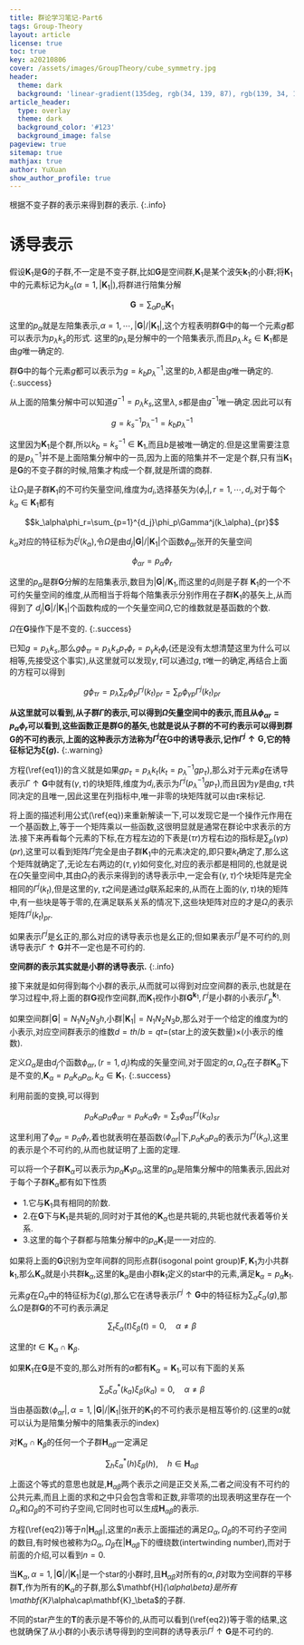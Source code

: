 ```yaml
---
title: 群论学习笔记-Part6
tags: Group-Theory
layout: article
license: true
toc: true
key: a20210806
cover: /assets/images/GroupTheory/cube_symmetry.jpg
header:
  theme: dark
  background: 'linear-gradient(135deg, rgb(34, 139, 87), rgb(139, 34, 139))'
article_header:
  type: overlay
  theme: dark
  background_color: '#123'
  background_image: false
pageview: true
sitemap: true
mathjax: true
author: YuXuan
show_author_profile: true
---
```

根据不变子群的表示来得到群的表示.
{:.info}
<!--more-->
# 诱导表示
假设$\mathbf{K}_1$是$\mathbf{G}$的子群,不一定是不变子群,比如$\mathbf{G}$是空间群,$\mathbf{K}_1$是某个波矢$\mathbf{k}_1$的小群;将$\mathbf{K}_1$中的元素标记为$k_\alpha(\alpha=1,\rvert\mathbf{K}_1\rvert)$,将群进行陪集分解

$$\mathbf{G}=\sum_\alpha p_\alpha\mathbf{K}_1$$

这里的$p_\alpha$就是左陪集表示,$\alpha=1,\cdots,\rvert\mathbf{G}\rvert/\rvert\mathbf{K}_1\rvert$,这个方程表明群$\mathbf{G}$中的每一个元素$g$都可以表示为$p_\lambda k_s$的形式.
这里的$p_\lambda$是分解中的一个陪集表示,而且$p_\lambda.k_s\in\mathbf{K}_1$都是由$g$唯一确定的.

群$\mathbf{G}$中的每个元素$g$都可以表示为$g=k_bp_\lambda^{-1}$,这里的$b,\lambda$都是由$g$唯一确定的.
{:.success}

从上面的陪集分解中可以知道$g^{-1}=p_\lambda k_s$,这里$\lambda,s$都是由$g^{-1}$唯一确定.因此可以有

$$g=k_s^{-1}p_\lambda^{-1}=k_bp_\lambda^{-1}$$

这里因为$\mathbf{K}_1$是个群,所以$k_b=k_s^{-1}\in\mathbf{K}_1$,而且$b$是被唯一确定的.但是这里需要注意的是$p_\lambda^{-1}$并不是上面陪集分解中的一员,因为上面的陪集并不一定是个群,只有当$\mathbf{K}_1$是$\mathbf{G}$的不变子群的时候,陪集才构成一个群,就是所谓的商群.

让$\Omega_1$是子群$\mathbf{K}_1$的不可约矢量空间,维度为$d_i$,选择基矢为$\langle\phi_r\rvert,r=1,\cdots,d_i$,对于每个$k_\alpha\in\mathbf{K}_1$都有

$$k_\alpha\phi_r=\sum_{p=1}^{d_j}\phi_p\Gamma^j(k_\alpha)_{pr}$$

$k_\alpha$对应的特征标为$\xi^j(k_\alpha)$,令$\Omega$是由$d_j\rvert\mathbf{G}\rvert/\rvert\mathbf{K}_1\rvert$个函数$\phi_{\alpha r}$张开的矢量空间

$$\phi_{\alpha r}=p_\alpha\phi_r$$

这里的$p_\alpha$是群$\mathbf{G}$分解的左陪集表示,数目为$\rvert\mathbf{G}\rvert/\mathbf{K}_1$,而这里的$d_i$则是子群
$\mathbf{K}_1$的一个不可约矢量空间的维度,从而相当于将每个陪集表示分别作用在子群$\mathbf{K}_1$的基矢上,从而得到了
$d_j\rvert\mathbf{G}\rvert/\rvert\mathbf{K}_1\rvert$个函数构成的一个矢量空间$\Omega$,它的维数就是基函数的个数.

$\Omega$在$\mathbf{G}$操作下是不变的.
{:.success}

已知$g=p_\lambda k_s$,那么$g\phi_{\tau r}=p_\lambda k_sp_\tau\phi_r=p_\gamma k_t\phi_r$(还是没有太想清楚这里为什么可以相等,先接受这个事实),从这里就可以发现$\gamma,t$可以通过$g,\tau$唯一的确定,再结合上面的方程可以得到

$$g\phi_{\tau r}=p_\lambda\sum_p\phi_p\Gamma^j(k_t)_{pr}=\sum_p\phi_{\gamma p}\Gamma^j(k_t)_{pr}\label{eq1}$$

**从这里就可以看到,从子群$\Gamma$的表示,可以得到$\Omega$矢量空间中的表示,而且从$\phi_{\alpha r}=p_\alpha\phi_r$可以看到,这些函数正是群$\mathbf{G}$的基矢,也就是说从子群的不可约表示可以得到群$\mathbf{G}$的不可约表示,上面的这种表示方法称为$\Gamma^j$在$\mathbf{G}$中的诱导表示,记作$\Gamma^j\uparrow\mathbf{G}$,它的特征标记为$\xi(g)$.**
{:.warning}

方程(\ref{eq1})的含义就是如果$gp_\tau=p_\lambda k_t(k_t=p^{-1}_\lambda gp_\tau)$,那么对于元素$g$在诱导表示$\Gamma\uparrow\mathbf{G}$中就有$(\gamma,\tau)$的块矩阵,维度为$d_i$,表示为$\Gamma^j(p_\lambda^{-1}gp_\tau)$,而且因为$\gamma$是由$g,\tau$共同决定的且唯一,因此这里在列指标中,唯一非零的块矩阵就可以由$\tau$来标记.

将上面的描述利用公式(\ref{eq})来重新解读一下,可以发现它是一个操作元作用在一个基函数上,等于一个矩阵乘以一些函数,这很明显就是通常在群论中求表示的方法.接下来再看每个元素的下标,在方程左边的下表是$(\tau r)$方程右边的指标是$\sum_p(\gamma p)(pr)$,这里可以看到矩阵$\Gamma^j$完全是由子群$\mathbf{K}_1$中的元素决定的,即只要$k_t$确定了,那么这个矩阵就确定了,无论左右两边的$(\tau,\gamma)$如何变化,对应的表示都是相同的,也就是说在$\Omega$矢量空间中,其由$\Omega_1$的表示来得到的诱导表示中,一定会有$(\gamma,\tau)$个块矩阵是完全相同的$\Gamma^j(k_t)$,但是这里的$\gamma,\tau$之间是通过$g$联系起来的,从而在上面的$(\gamma,\tau)$块的矩阵中,有一些块是等于零的,在满足联系关系的情况下,这些块矩阵对应的才是$\Omega_i$的表示矩阵$\Gamma^j(k_t)_{pr}$.

如果表示$\Gamma^j$是幺正的,那么对应的诱导表示也是幺正的;但如果表示$\Gamma^j$是不可约的,则诱导表示$\Gamma\uparrow\mathbf{G}$并不一定也是不可约的.

**空间群的表示其实就是小群的诱导表示.**
{:.info}

接下来就是如何得到每个小群的表示,从而就可以得到对应空间群的表示,也就是在学习过程中,将上面的群$\mathbf{G}$视作空间群,而$\mathbf{K}_1$视作小群$\mathbf{G}^{\mathbf{k}_1},\Gamma^j$是小群的小表示$\Gamma_p^{\mathbf{k}_1}$.

如果空间群$\rvert\mathbf{G}\rvert=N_1N_2N_3h$,小群$\rvert\mathbf{K}_1\rvert=N_1N_2N_3b$,那么对于一个给定的维度为$t$的小表示,对应空间群表示的维数$d=th/b=qt$=(star上的波矢数量)$\times$(小表示的维数).

定义$\Omega_\alpha$是由$d_j$个函数$\phi_{\alpha r},(r=1,d_j)$构成的矢量空间,对于固定的$\alpha,\Omega_\alpha$在子群$\mathbf{K}_\alpha$下是不变的,$\mathbf{K}_\alpha=p_\alpha k_\alpha p_\alpha,k_\alpha\in\mathbf{K}_1$.
{:.success}

利用前面的变换,可以得到

$$p_\alpha k_\alpha p_\alpha\phi_{\alpha r}=p_\alpha k_\alpha\phi_r=\sum_s\phi_{\alpha s}\Gamma^j(k_\alpha)_{sr}$$

这里利用了$\phi_{\alpha r}=p_\alpha\phi_r$,着也就表明在基函数$\langle\phi_{\alpha r}\rvert$下,$p_\alpha k_\alpha p_\alpha$的表示为$\Gamma^j(k_\alpha)$,这里的表示是个不可约的,从而也就证明了上面的定理.

可以将一个子群$\mathbf{K}_\alpha$可以表示为$p_\alpha\mathbf{K}_1p_\alpha$,这里的$p_\alpha$是陪集分解中的陪集表示,因此对于每个子群$\mathbf{K}_\alpha$都有如下性质
- 1.它与$\mathbf{K}_1$具有相同的阶数.
- 2.在$\mathbf{G}$下与$\mathbf{K}_1$是共轭的,同时对于其他的$\mathbf{K}_\alpha$也是共轭的,共轭也就代表着等价关系.
- 3.这里的每个子群都与陪集分解中的$p_\alpha\mathbf{K}_1$是一一对应的.

如果将上面的$\mathbf{G}$识别为空年间群的同形点群(isogonal point group)$\mathbf{F},\mathbf{K}_1$为小共群$\mathbf{k}_1$,那么$\mathbf{K}_\alpha$就是小共群$\mathbf{k}_\alpha$,这里的$\mathbf{k}_\alpha$是由小群$\mathbf{k}_1$定义的star中的元素,满足$\mathbf{k}_\alpha=p_\alpha\mathbf{k}_1$.

元素$g$在$\Omega_\alpha$中的特征标为$\xi(g)$,那么它在诱导表示$\Gamma^j\uparrow\mathbf{G}$中的特征标为$\sum_\alpha\xi_\alpha(g)$,那么$\Omega$是群$\mathbf{G}$的不可约表示满足

$$\sum_t\xi_\alpha(t)\xi_\beta(t)=0,\quad\alpha\neq\beta$$

这里的$t\in\mathbf{K}_\alpha\cap\mathbf{K}_\beta$.

如果$\mathbf{K}_1$在$\mathbf{G}$是不变的,那么对所有的$\alpha$都有$\mathbf{K}_\alpha=\mathbf{K}_1$,可以有下面的关系

$$\sum_a\xi_\alpha^*(k_a)\xi_\beta(k_a)=0,\quad\alpha\neq\beta$$

当由基函数$\langle\phi_{\alpha r}\rvert,\alpha=1,\rvert\mathbf{G}\rvert/\rvert\mathbf{K}_1\rvert$张开的$\mathbf{K}_1$的不可约表示是相互等价的.(这里的$\alpha$就可以认为是陪集分解中的陪集表示的index)

对$\mathbf{K}_\alpha\cap\mathbf{K}_\beta$的任何一个子群$\mathbf{H}_{\alpha\beta}$一定满足

$$\sum_h\xi^*_\alpha(h)\xi_\beta(h),\quad h\in\mathbf{H}_{\alpha\beta}\label{eq2}$$

上面这个等式的意思也就是,$\mathbf{H}_{\alpha\beta}$两个表示之间是正交关系,二者之间没有不可约的公共元素,而且上面的求和之中只会包含零和正数,非零项的出现表明这里存在一个$\Omega_\alpha$和$\Omega_\beta$的不可约子空间,它同时也可以生成$\mathbf{H}_{\alpha\beta}$的表示.

方程(\ref{eq2})等于$n\rvert\mathbf{H}_{\alpha\beta}\rvert$,这里的$n$表示上面描述的满足$\Omega_\alpha,\Omega_\beta$的不可约子空间的数目,有时候也被称为$\Omega_\alpha,\Omega_\beta$在$\rvert\mathbf{H}_{\alpha\beta}$下的缠绕数(intertwinding number),而对于前面的介绍,可以看到$n=0$.

当$\mathbf{K}_\alpha,\alpha=1,\rvert\mathbf{G}\rvert/\rvert\mathbf{K}_1\rvert$是一个star的小群时,且$\mathbf{H}_{\alpha\beta}$对所有的$\alpha,\beta$对取为空间群的平移群$\mathbf{T}$,作为所有的$\mathbf{K}_\alpha$的子群,那么$\mathbf{H]_{\alpha\beta}$是所有$\mathbf{K}_\alpha\cap\mathbf{K}_\beta$的子群.

不同的star产生的$\mathbf{T}$的表示是不等价的,从而可以看到(\ref{eq2})等于零的结果,这也就确保了从小群的小表示诱导得到的空间群的诱导表示$\Gamma^j\uparrow\mathbf{G}$是不可约的.
